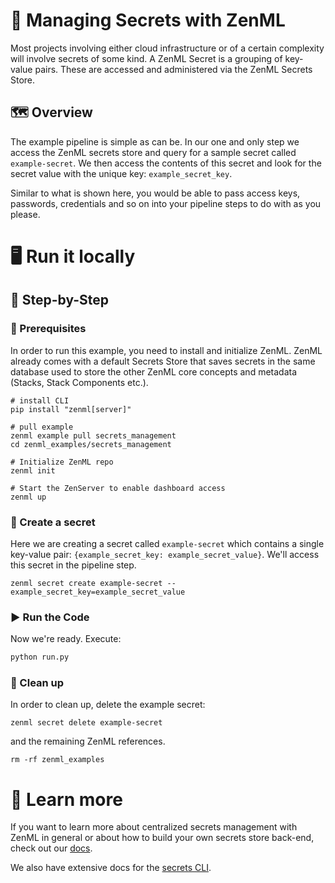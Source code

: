 # 🔑 Managing Secrets with ZenML

Most projects involving either cloud infrastructure or of a certain complexity
will involve secrets of some kind. A ZenML Secret is a grouping of key-value
pairs. These are accessed and administered via the ZenML Secrets Store.

## 🗺 Overview

The example pipeline is simple as can be. In our one and only step we access the
ZenML secrets store and query for a sample secret called `example-secret`. We
then access the contents of this secret and look for the secret value with the
unique key: `example_secret_key`.

Similar to what is shown here, you would be able to pass access keys, passwords,
credentials and so on into your pipeline steps to do with as you please.

# 🖥 Run it locally

## 👣 Step-by-Step

### 📄 Prerequisites

In order to run this example, you need to install and initialize ZenML. ZenML
already comes with a default Secrets Store that saves secrets in the same
database used to store the other ZenML core concepts and metadata (Stacks,
Stack Components etc.).


```shell
# install CLI
pip install "zenml[server]"

# pull example
zenml example pull secrets_management
cd zenml_examples/secrets_management

# Initialize ZenML repo
zenml init

# Start the ZenServer to enable dashboard access
zenml up
```

### 🤫 Create a secret

Here we are creating a secret called `example-secret` which contains a single
key-value pair: `{example_secret_key: example_secret_value}`. We'll access this
secret in the pipeline step.

```shell
zenml secret create example-secret --example_secret_key=example_secret_value
```

### ▶️ Run the Code

Now we're ready. Execute:

```bash
python run.py
```

### 🧽 Clean up

In order to clean up, delete the example secret:

```shell
zenml secret delete example-secret
```

and the remaining ZenML references.

```shell
rm -rf zenml_examples
```

# 📜 Learn more

If you want to learn more about centralized secrets management with ZenML in
general or about how to build your own secrets store back-end, check out our
[docs](https://docs.zenml.io/advanced-guide/practical-mlops/secrets-management).

We also have extensive docs for the
[secrets CLI](https://apidocs.zenml.io/latest/cli/#zenml.cli--secrets-management).
